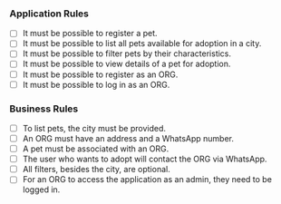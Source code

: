 ### Application Rules

- [ ] It must be possible to register a pet.
- [ ] It must be possible to list all pets available for adoption in a city.
- [ ] It must be possible to filter pets by their characteristics.
- [ ] It must be possible to view details of a pet for adoption.
- [ ] It must be possible to register as an ORG.
- [ ] It must be possible to log in as an ORG.

### Business Rules

- [ ] To list pets, the city must be provided.
- [ ] An ORG must have an address and a WhatsApp number.
- [ ] A pet must be associated with an ORG.
- [ ] The user who wants to adopt will contact the ORG via WhatsApp.
- [ ] All filters, besides the city, are optional.
- [ ] For an ORG to access the application as an admin, they need to be logged in.
